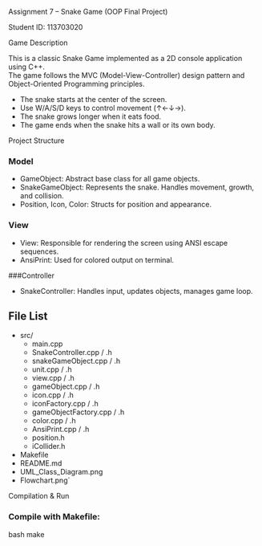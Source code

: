 Assignment 7 – Snake Game (OOP Final Project)
 
 Student ID: 113703020

Game Description

This is a classic Snake Game implemented as a 2D console application using C++.  
The game follows the MVC (Model-View-Controller) design pattern and Object-Oriented Programming principles.

- The snake starts at the center of the screen.
- Use W/A/S/D keys to control movement (↑←↓→).
- The snake grows longer when it eats food.
- The game ends when the snake hits a wall or its own body.



Project Structure

### Model
- GameObject: Abstract base class for all game objects.
- SnakeGameObject: Represents the snake. Handles movement, growth, and collision.
- Position, Icon, Color: Structs for position and appearance.

### View
- View: Responsible for rendering the screen using ANSI escape sequences.
- AnsiPrint: Used for colored output on terminal.

###Controller
- SnakeController: Handles input, updates objects, manages game loop.



## File List

- src/
  - main.cpp
  - SnakeController.cpp / .h
  - snakeGameObject.cpp / .h
  - unit.cpp / .h
  - view.cpp / .h
  - gameObject.cpp / .h
  - icon.cpp / .h
  - iconFactory.cpp / .h
  - gameObjectFactory.cpp / .h
  - color.cpp / .h
  - AnsiPrint.cpp / .h
  - position.h
  - iCollider.h
- Makefile
- README.md
- UML_Class_Diagram.png
- Flowchart.png`


Compilation & Run

### Compile with Makefile:

bash
make
